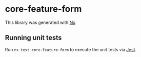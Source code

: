 # core-feature-form

This library was generated with [Nx](https://nx.dev).

## Running unit tests

Run `nx test core-feature-form` to execute the unit tests via [Jest](https://jestjs.io).
